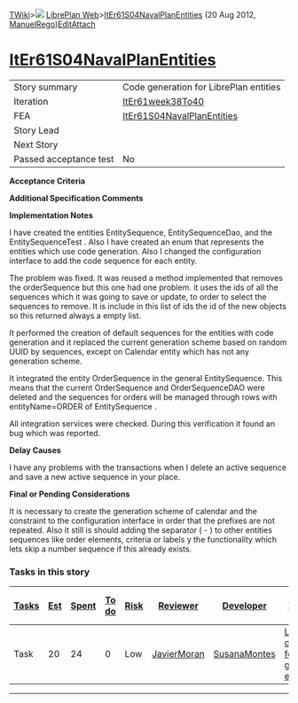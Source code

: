 [TWiki](/twiki/Main/WebHome)&gt;![](/twiki/TWiki/TWikiDocGraphics/web-bg-small.gif) [LibrePlan Web](/twiki/LibrePlan/WebHome)&gt;[ItEr61S04NavalPlanEntities](http://wiki.libreplan-enterprise.com/twiki/LibrePlan/ItEr61S04NavalPlanEntities "Topic revision: 7 (20 Aug 2012 - 09:52:47)") (20 Aug 2012, [ManuelRego](/twiki/Main/ManuelRego))[Edit](http://wiki.libreplan-enterprise.com/twiki/bin/edit/LibrePlan/ItEr61S04NavalPlanEntities?t=1520337874 "Edit this topic text")[Attach](/twiki/bin/attach/LibrePlan/ItEr61S04NavalPlanEntities "Attach an image or document to this topic")

 [ItEr61S04NavalPlanEntities](/twiki/LibrePlan/ItEr61S04NavalPlanEntities)
================================================================================================================================



|                        |                                                                                    |
|------------------------|------------------------------------------------------------------------------------|
| Story summary          | Code generation for LibrePlan entities                                             |
| Iteration              | [ItEr61week38To40](/twiki/LibrePlan/ItEr61week38To40)                     |
| FEA                    | [ItEr61S04NavalPlanEntities](/twiki/LibrePlan/ItEr61S04NavalPlanEntities) |
| Story Lead             |                                                                                    |
| Next Story             |                                                                                    |
| Passed acceptance test | No                                                                                 |

**Acceptance Criteria**

**Additional Specification Comments**

**Implementation Notes**

I have created the entities EntitySequence, EntitySequenceDao, and the EntitySequenceTest . Also I have created an enum that represents the entities which use code generation. Also I changed the configuration interface to add the code sequence for each entity.

The problem was fixed. It was reused a method implemented that removes the orderSequence but this one had one problem. it uses the ids of all the sequences which it was going to save or update, to order to select the sequences to remove. It is include in this list of ids the id of the new objects so this returned always a empty list.

It performed the creation of default sequences for the entities with code generation and it replaced the current generation scheme based on random UUID by sequences, except on Calendar entity which has not any generation scheme.

It integrated the entity OrderSequence in the general EntitySequence. This means that the current OrderSequence and OrderSequenceDAO were deleted and the sequences for orders will be managed through rows with entityName=ORDER of EntitySequence .

All integration services were checked. During this verification it found an bug which was reported.

**Delay Causes**

I have any problems with the transactions when I delete an active sequence and save a new active sequence in your place.

**Final or Pending Considerations**

It is necessary to create the generation scheme of calendar and the constraint to the configuration interface in order that the prefixes are not repeated. Also it still is should adding the separator ( - ) to other entities sequences like order elements, criteria or labels y the functionality which lets skip a number sequence if this already exists.

###  Tasks in this story



| [Tasks](http://wiki.libreplan-enterprise.com/twiki/LibrePlan/ItEr61S04NavalPlanEntities?sortcol=0;table=2;up=0#sorted_table "Sort by this column") | [Est](http://wiki.libreplan-enterprise.com/twiki/LibrePlan/ItEr61S04NavalPlanEntities?sortcol=1;table=2;up=0#sorted_table "Sort by this column") | [Spent](http://wiki.libreplan-enterprise.com/twiki/LibrePlan/ItEr61S04NavalPlanEntities?sortcol=2;table=2;up=0#sorted_table "Sort by this column") | [To do](http://wiki.libreplan-enterprise.com/twiki/LibrePlan/ItEr61S04NavalPlanEntities?sortcol=3;table=2;up=0#sorted_table "Sort by this column") | [Risk](http://wiki.libreplan-enterprise.com/twiki/LibrePlan/ItEr61S04NavalPlanEntities?sortcol=4;table=2;up=0#sorted_table "Sort by this column") | [Reviewer](http://wiki.libreplan-enterprise.com/twiki/LibrePlan/ItEr61S04NavalPlanEntities?sortcol=5;table=2;up=0#sorted_table "Sort by this column") | [Developer](http://wiki.libreplan-enterprise.com/twiki/LibrePlan/ItEr61S04NavalPlanEntities?sortcol=6;table=2;up=0#sorted_table "Sort by this column") | [Task Name](http://wiki.libreplan-enterprise.com/twiki/LibrePlan/ItEr61S04NavalPlanEntities?sortcol=7;table=2;up=0#sorted_table "Sort by this column") | [Start Date](http://wiki.libreplan-enterprise.com/twiki/LibrePlan/ItEr61S04NavalPlanEntities?sortcol=8;table=2;up=0#sorted_table "Sort by this column") | [Est End Date](http://wiki.libreplan-enterprise.com/twiki/LibrePlan/ItEr61S04NavalPlanEntities?sortcol=9;table=2;up=0#sorted_table "Sort by this column") | [End Date](http://wiki.libreplan-enterprise.com/twiki/LibrePlan/ItEr61S04NavalPlanEntities?sortcol=10;table=2;up=0#sorted_table "Sort by this column") |
|-------------------------------------------------------------------------------------------------------------------------------------------------------------|-----------------------------------------------------------------------------------------------------------------------------------------------------------|-------------------------------------------------------------------------------------------------------------------------------------------------------------|-------------------------------------------------------------------------------------------------------------------------------------------------------------|------------------------------------------------------------------------------------------------------------------------------------------------------------|----------------------------------------------------------------------------------------------------------------------------------------------------------------|-----------------------------------------------------------------------------------------------------------------------------------------------------------------|-----------------------------------------------------------------------------------------------------------------------------------------------------------------|------------------------------------------------------------------------------------------------------------------------------------------------------------------|--------------------------------------------------------------------------------------------------------------------------------------------------------------------|-----------------------------------------------------------------------------------------------------------------------------------------------------------------|
| Task                                                                                                                                                        | 20                                                                                                                                                        | 24                                                                                                                                                          | 0                                                                                                                                                           | Low                                                                                                                                                        | [JavierMoran](/twiki/Main/JavierMoran)                                                                                                                | [SusanaMontes](/twiki/Main/SusanaMontes)                                                                                                               | [LibrePlan configuration for generated entity codes](/twiki/LibrePlan/AnA04S01NavalPlanEntities#TasK1)                                                 | 0                                                                                                                                                                | 0                                                                                                                                                                  | 0                                                                                                                                                               |

------------------------------------------------------------------------

